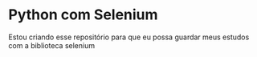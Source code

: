 # Python com Selenium

Estou criando esse repositório para que eu possa guardar meus estudos com a biblioteca selenium